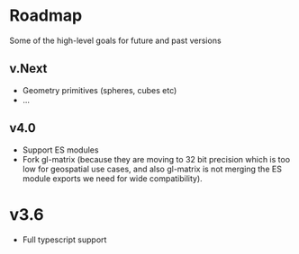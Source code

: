 # Roadmap

Some of the high-level goals for future and past versions

## v.Next

- Geometry primitives (spheres, cubes etc)
- ...

## v4.0

- Support ES modules
- Fork gl-matrix (because they are moving to 32 bit precision which is too low for geospatial use cases, and also gl-matrix is not merging the ES module exports we need for wide compatibility).

# v3.6

- Full typescript support

